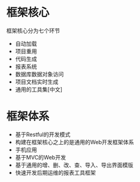 # 框架核心

框架核心分为七个环节
* 自动加载
* 项目重用
* 代码生成
* 报表系统
* 数据库数据对象访问
* 项目文档实时生成
* 通用的工具集[中文]

# 框架体系
* 基于Restful的开发模式
* 构建在框架核心之上的是通用的Web开发框架体系
* 手机应用
* 基于MVC的Web开发
* 基于通用的增、删、改、查、导入、导出界面模版
* 快速开发后期运维的报表工具框架
